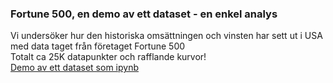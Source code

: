 ### Fortune 500, en demo av ett dataset - en enkel analys

Vi undersöker hur den historiska omsättningen och vinsten har sett ut i USA med data taget från företaget Fortune 500
<br>
Totalt ca 25K datapunkter och rafflande kurvor!
<br>
[Demo av ett dataset som ipynb](https://github.com/IoT-Dude/blogg_mtrl/blob/main/Fortune500_demo.ipynb)




